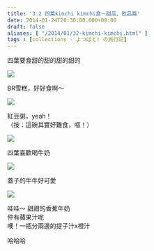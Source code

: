 ```yaml
---
title: '3.2 四葉kimchi kimchi食－甜品、飲品篇'
date: 2014-01-24T20:30:00.000+08:00
draft: false
aliases: [ "/2014/01/32-kimchi-kimchi.html" ]
tags : [collections - よつばと! の旅行記]
---
```


四葉要食甜的甜的甜的甜的  

![](/images/yotsuba3b1.jpg)

BR雪糕，好好食啊～  

![](/images/yotsuba3b2.jpg)

紅豆粥，yeah！  
（按：這碗其實好難食，嘔！）  

![](/images/yotsuba3b3.jpg)

四葉喜歡喝牛奶  

![](/images/yotsuba3b4.jpg)

蓋子的牛牛好可愛  

![](/images/yotsuba3b.jpg)

哇哇～ 甜甜的香蕉牛奶  
仲有蘋果汁呢  
噢！一瓶分兩邊的提子汁x橙汁  
  
哈哈哈
